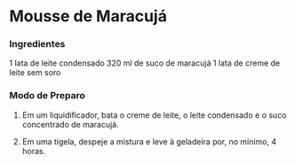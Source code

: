 # Mousse de Maracujá

### Ingredientes
1 lata de leite condensado
320 ml de suco de maracujá 
1 lata de creme de leite sem soro

### Modo de Preparo
1. Em um liquidificador, bata o creme de leite, o leite condensado e o suco concentrado de maracujá.

2. Em uma tigela, despeje a mistura e leve à geladeira por, no mínimo, 4 horas.
